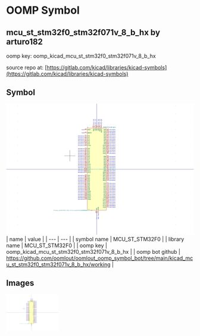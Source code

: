 # OOMP Symbol  
## mcu_st_stm32f0_stm32f071v_8_b_hx  by arturo182  
  
oomp key: oomp_kicad_mcu_st_stm32f0_stm32f071v_8_b_hx  
  
source repo at: [https://gitlab.com/kicad/libraries/kicad-symbols](https://gitlab.com/kicad/libraries/kicad-symbols)  
## Symbol  
  
[![working.png](working_600.png)](working.png)  
| name | value | 
| --- | --- | 
| symbol name | MCU_ST_STM32F0 | 
| library name | MCU_ST_STM32F0 | 
| oomp key | oomp_kicad_mcu_st_stm32f0_stm32f071v_8_b_hx | 
| oomp bot github | https://github.com/oomlout/oomlout_oomp_symbol_bot/tree/main/kicad_mcu_st_stm32f0_stm32f071v_8_b_hx/working | 
## Images  
  
[![working.png](working_140.png)](working.png)  
